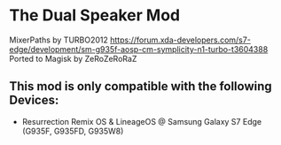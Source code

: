 # The Dual Speaker Mod 
MixerPaths by TURBO2012 https://forum.xda-developers.com/s7-edge/development/sm-g935f-aosp-cm-symplicity-n1-turbo-t3604388
Ported to Magisk by ZeRoZeRoRaZ

## This mod is only compatible with the following Devices:
- Resurrection Remix OS & LineageOS @ Samsung Galaxy S7 Edge (G935F, G935FD, G935W8)
